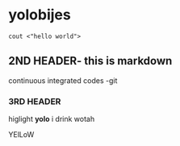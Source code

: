 # yolobijes
```
cout <"hello world">
```
## 2ND HEADER- this is markdown
continuous integrated codes -git

### 3RD HEADER 
higlight __yolo__
i drink wotah

YElLoW
